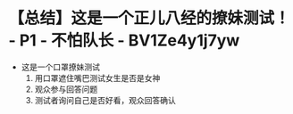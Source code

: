 # 【总结】这是一个正儿八经的撩妹测试！ - P1 - 不怕队长 - BV1Ze4y1j7yw

-   这是一个口罩撩妹测试
    1.  用口罩遮住嘴巴测试女生是否是女神
    2.  观众参与回答问题
    3.  测试者询问自己是否好看，观众回答确认